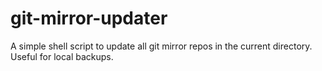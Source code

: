 # git-mirror-updater
A simple shell script to update all git mirror repos in the current directory. Useful for local backups.
